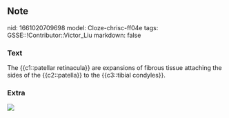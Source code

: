 ## Note
nid: 1661020709698
model: Cloze-chrisc-ff04e
tags: GSSE::!Contributor::Victor_Liu
markdown: false

### Text
The {{c1::patellar retinacula}} are expansions of fibrous tissue attaching the sides of the {{c2::patella}} to the {{c3::tibial condyles}}.

### Extra
<img src="4.jpg">
